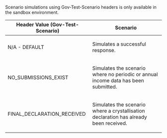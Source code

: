 <p>Scenario simulations using Gov-Test-Scenario headers is only available in the sandbox environment.</p>
<table>
    <thead>
        <tr>
            <th>Header Value (Gov-Test-Scenario)</th>
            <th>Scenario</th>
        </tr>
    </thead>
    <tbody> 
        <tr>
            <td><p>N/A - DEFAULT</p></td>
            <td><p>Simulates a successful response.</p></td>
        </tr>
        <tr>
            <td><p>NO_SUBMISSIONS_EXIST</p></td>
            <td><p>Simulates the scenario where no periodic or annual income data has been submitted.</p></td>
        </tr>                        
        <tr>
            <td><p>FINAL_DECLARATION_RECEIVED</p></td>
            <td><p>Simulates the scenario where a crystallisation declaration has already been received.</p></td>
        </tr>           
    </tbody>
</table>